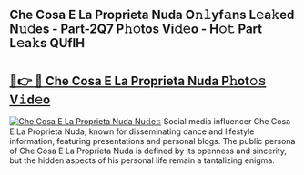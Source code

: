 ## Che Cosa E La Proprieta Nuda O𝚗𝚕yf𝚊ns L𝚎a𝚔ed N𝚞𝚍es - Part-2Q7 P𝚑𝚘tos Vi𝚍𝚎o - H𝚘𝚝 Part L𝚎a𝚔s QUfIH

# <h2><a href="http://kfcbccs.oniu.top/?m=Che+Cosa+E+La+Proprieta+Nuda">🔗👉 🔴 Che Cosa E La Proprieta Nuda P𝚑ot𝚘𝚜 V𝚒d𝚎o</a></h2>

[![Che Cosa E La Proprieta Nuda Nu𝚍e𝚜](https://i.imgur.com/0qMVB7G.gif)](http://kfcbccs.oniu.top/?m=Che+Cosa+E+La+Proprieta+Nuda)
Social media influencer Che Cosa E La Proprieta Nuda, known for disseminating dance and lifestyle information, featuring presentations and personal blogs. The public persona of Che Cosa E La Proprieta Nuda is defined by its openness and sincerity, but the hidden aspects of his personal life remain a tantalizing enigma.  
